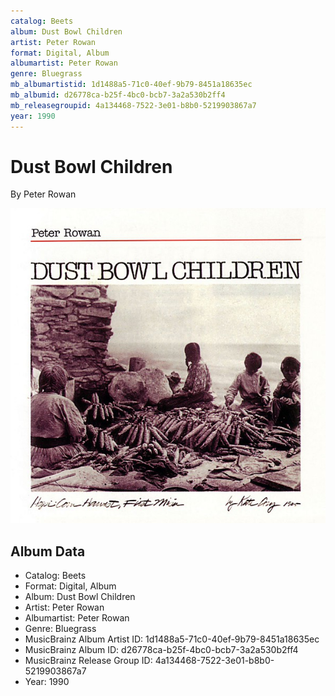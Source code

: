 ```yaml
---
catalog: Beets
album: Dust Bowl Children
artist: Peter Rowan
format: Digital, Album
albumartist: Peter Rowan
genre: Bluegrass
mb_albumartistid: 1d1488a5-71c0-40ef-9b79-8451a18635ec
mb_albumid: d26778ca-b25f-4bc0-bcb7-3a2a530b2ff4
mb_releasegroupid: 4a134468-7522-3e01-b8b0-5219903867a7
year: 1990
---
```


# Dust Bowl Children

By Peter Rowan

![](../../assets/beetscovers/Peter_Rowan-Dust_Bowl_Children.jpg)

## Album Data

- Catalog: Beets
- Format: Digital, Album
- Album: Dust Bowl Children
- Artist: Peter Rowan
- Albumartist: Peter Rowan
- Genre: Bluegrass
- MusicBrainz Album Artist ID: 1d1488a5-71c0-40ef-9b79-8451a18635ec
- MusicBrainz Album ID: d26778ca-b25f-4bc0-bcb7-3a2a530b2ff4
- MusicBrainz Release Group ID: 4a134468-7522-3e01-b8b0-5219903867a7
- Year: 1990

